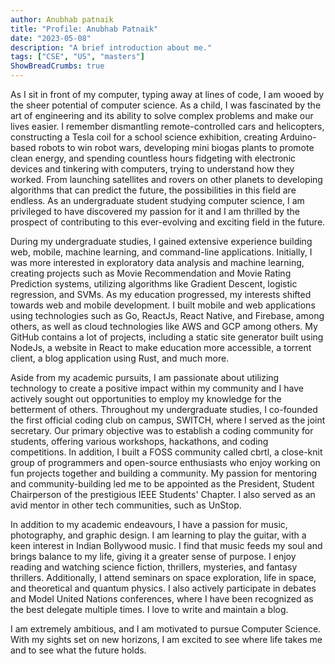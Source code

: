 ```yaml
---
author: Anubhab patnaik
title: "Profile: Anubhab Patnaik"
date: "2023-05-08"
description: "A brief introduction about me."
tags: ["CSE", "US", "masters"]
ShowBreadCrumbs: true 
---
```


As I sit in front of my computer, typing away at lines of code, I am wooed by the sheer potential of computer science. As a child, I was fascinated by the art of engineering and its ability to solve complex problems and make our lives easier. I remember dismantling remote-controlled cars and helicopters, constructing a Tesla coil for a school science exhibition, creating Arduino-based robots to win robot wars, developing mini biogas plants to promote clean energy, and spending countless hours fidgeting with electronic devices and tinkering with computers, trying to understand how they worked. From launching satellites and rovers on other planets to developing algorithms that can predict the future, the possibilities in this field are endless.  As an undergraduate student studying computer science, I am privileged to have discovered my passion for it and I am thrilled by the prospect of contributing to this ever-evolving and exciting field in the future.

During my undergraduate studies, I gained extensive experience building web, mobile, machine learning, and command-line applications. Initially, I was more interested in exploratory data analysis and machine learning, creating projects such as Movie Recommendation and Movie Rating Prediction systems, utilizing algorithms like Gradient Descent, logistic regression, and SVMs. As my education progressed, my interests shifted towards web and mobile development. I built mobile and web applications using technologies such as Go, ReactJs, React Native, and Firebase, among others, as well as cloud technologies like AWS and GCP among others. My GitHub contains a lot of projects, including a static site generator built using NodeJs, a website in React to make education more accessible, a torrent client, a blog application using Rust, and much more.

Aside from my academic pursuits, I am passionate about utilizing technology to create a positive impact within my community and I have actively sought out opportunities to employ my knowledge for the betterment of others. Throughout my undergraduate studies, I co-founded the first official coding club on campus, SWITCH, where I served as the joint secretary. Our primary objective was to establish a coding community for students, offering various workshops, hackathons, and coding competitions. In addition, I built a FOSS community called cbrtl, a close-knit group of programmers and open-source enthusiasts who enjoy working on fun projects together and building a community. My passion for mentoring and community-building led me to be appointed as the President, Student Chairperson of the prestigious IEEE Students' Chapter. I also served as an avid mentor in other tech communities, such as UnStop.

In addition to my academic endeavours, I have a passion for music, photography, and graphic design. I am learning to play the guitar, with a keen interest in Indian Bollywood music. I find that music feeds my soul and brings balance to my life, giving it a greater sense of purpose. I enjoy reading and watching science fiction, thrillers, mysteries, and fantasy thrillers. Additionally, I attend seminars on space exploration, life in space, and theoretical and quantum physics. I also actively participate in debates and Model United Nations conferences, where I have been recognized as the best delegate multiple times. I love to write and maintain a blog.

I am extremely ambitious, and I am motivated to pursue Computer Science. With my sights set on new horizons, I am excited to see where life takes me and to see what the future holds.
